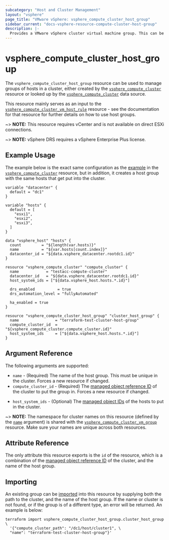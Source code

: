 ```yaml
---
subcategory: "Host and Cluster Management"
layout: "vsphere"
page_title: "VMware vSphere: vsphere_compute_cluster_host_group"
sidebar_current: "docs-vsphere-resource-compute-cluster-host-group"
description: |-
  Provides a VMware vSphere cluster virtual machine group. This can be used to manage groups of virtual machines for relevant rules in a cluster.
---
```


# vsphere\_compute\_cluster\_host\_group

The `vsphere_compute_cluster_host_group` resource can be used to manage groups
of hosts in a cluster, either created by the
[`vsphere_compute_cluster`][tf-vsphere-cluster-resource] resource or looked up
by the [`vsphere_compute_cluster`][tf-vsphere-cluster-data-source] data source.

[tf-vsphere-cluster-resource]: /docs/providers/vsphere/r/compute_cluster.html
[tf-vsphere-cluster-data-source]: /docs/providers/vsphere/d/compute_cluster.html

This resource mainly serves as an input to the
[`vsphere_compute_cluster_vm_host_rule`][tf-vsphere-cluster-vm-host-rule-resource]
resource - see the documentation for that resource for further details on how
to use host groups.

[tf-vsphere-cluster-vm-host-rule-resource]: /docs/providers/vsphere/r/compute_cluster_vm_host_rule.html

~> **NOTE:** This resource requires vCenter and is not available on direct ESXi
connections.

~> **NOTE:** vSphere DRS requires a vSphere Enterprise Plus license.

## Example Usage

The example below is the exact same configuration as the
[example][tf-vsphere-cluster-resource-example] in the
[`vsphere_compute_cluster`][tf-vsphere-cluster-resource] resource, but in
addition, it creates a host group with the same hosts that get put into the
cluster.

[tf-vsphere-cluster-resource-example]: /docs/providers/vsphere/r/compute_cluster.html#example-usage

```hcl
variable "datacenter" {
  default = "dc1"
}

variable "hosts" {
  default = [
    "esxi1",
    "esxi2",
    "esxi3",
  ]
}

data "vsphere_host" "hosts" {
  count         = "${length(var.hosts)}"
  name          = "${var.hosts[count.index]}"
  datacenter_id = "${data.vsphere_datacenter.rootdc1.id}"
}

resource "vsphere_compute_cluster" "compute_cluster" {
  name            = "testacc-compute-cluster"
  datacenter_id   = "${data.vsphere_datacenter.rootdc1.id}"
  host_system_ids = ["${data.vsphere_host.hosts.*.id}"]

  drs_enabled          = true
  drs_automation_level = "fullyAutomated"

  ha_enabled = true
}

resource "vsphere_compute_cluster_host_group" "cluster_host_group" {
  name                = "terraform-test-cluster-host-group"
  compute_cluster_id  = "${vsphere_compute_cluster.compute_cluster.id}"
  host_system_ids     = ["${data.vsphere_host.hosts.*.id}"]
}
```

## Argument Reference

The following arguments are supported:

* `name` - (Required) The name of the host group. This must be unique in the
  cluster. Forces a new resource if changed.
* `compute_cluster_id` - (Required) The [managed object reference
  ID][docs-about-morefs] of the cluster to put the group in.  Forces a new
  resource if changed.

[docs-about-morefs]: /docs/providers/vsphere/index.html#use-of-managed-object-references-by-the-vsphere-provider

* `host_system_ids` - (Optional) The [managed object IDs][docs-about-morefs] of
  the hosts to put in the cluster.

~> **NOTE:** The namespace for cluster names on this resource (defined by the
[`name`](#name) argument) is shared with the
[`vsphere_compute_cluster_vm_group`][tf-vsphere-cluster-vm-group-resource]
resource. Make sure your names are unique across both resources.

[tf-vsphere-cluster-vm-group-resource]: /docs/providers/vsphere/r/compute_cluster_vm_group.html

## Attribute Reference

The only attribute this resource exports is the `id` of the resource, which is
a combination of the [managed object reference ID][docs-about-morefs] of the
cluster, and the name of the host group.

## Importing

An existing group can be [imported][docs-import] into this resource by
supplying both the path to the cluster, and the name of the host group. If the
name or cluster is not found, or if the group is of a different type, an error
will be returned. An example is below:

[docs-import]: https://www.terraform.io/docs/import/index.html

```
terraform import vsphere_compute_cluster_host_group.cluster_host_group \
  '{"compute_cluster_path": "/dc1/host/cluster1", \
  "name": "terraform-test-cluster-host-group"}'
```
